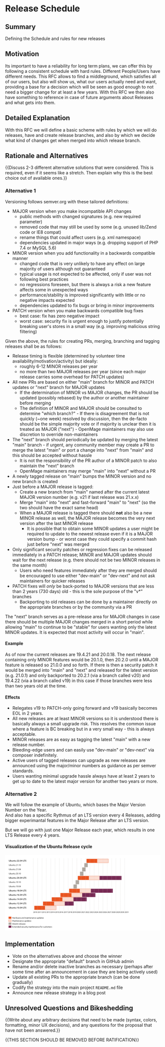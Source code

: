 # Release Schedule

## Summary

Defining the Schedule and rules for new releases

## Motivation

Its important to have a reliability for long term plans, we can offer this by following a consistent schedule with hard rules.
Different People/Users have different needs. This RFC allows to find a middleground, which satisfies all of our users, but also will show us, what our users actually need and want, providing a base for a decision which will be seen as good enough to not need a bigger change for at least a few years.
With this RFC we then also have something to reference in case of future arguments about Releases and what gets into them.

## Detailed Explanation

With this RFC we will define a basic scheme with rules by which we will do releases, have and create release branches, and also by which we decide what kind of changes get when merged into which release branch.

## Rationale and Alternatives


{{Discuss 2-3 different alternative solutions that were considered. This is required, even if it seems like a stretch. Then explain why this is the best choice out of available ones.}}

### Alternative 1

Versioning follows semver.org with these tailored definitions:

- MAJOR version when you make incompatible API changes
  - public methods with changed signatures (e.g. new required parameter)
  - removed code that may still be used by some (e.g. unused lib/Zend code or IE8 compat)
  - rename things that could affect users (e.g. xml namespace)
  - dependencies updated in major ways (e.g. dropping support of PHP 7.4 or MySQL 5.6)
- MINOR version when you add functionality in a backwards compatible manner
  - changed code that is very unlikely to have any effect on large majority of users although not guaranteed
  - typical usage is not expected to be affected, only if user was not following best practices
  - no regressions foreseen, but there is always a risk a new feature affects some in unexpected ways
  - performance/stability is improved significantly with little or no negative impacts expected
  - dependencies updated to fix bugs or bring in minor improvements
- PATCH version when you make backwards compatible bug fixes
  - best case: fix has zero negative impact
  - worst case: security fix is urgent enough to justify potentially breaking user's stores in a small way (e.g. improving malicious string filtering)

Given the above, the rules for creating PRs, merging, branching and tagging releases shall be as follows:

- Release timing is flexible (determined by volunteer time availability/motivation/activity) but ideally:
  - roughly 6-12 MINOR releases per year
  - no more than two MAJOR releases per year (since each major release carries some overhead for PATCH updates)
- All new PRs are based on either "main" branch for MINOR and PATCH updates or "next" branch for MAJOR updates
  - If the determination of MINOR vs MAJOR changes, the PR should be updated (possibly rebased) by the author or another maintainer before merging
  - The definition of MINOR and MAJOR should be consulted to determine "which branch?" - If there is disagreement that is
    not quickly (~one week) resolved by discussion, then the de-facto should be the simple majority vote or if majority
    is unclear then it is treated as MAJOR ("next") - OpenMage maintainers may also use discretion to override non-maintainers
- The "next" branch should periodically be updated by merging the latest "main" branch - if urgent, any community member
  may create a PR to merge the latest "main" or port a change into "next" from "main" and this should be accepted without hassle
  - It is not the responsibility of the PR author of a MINOR patch to also maintain the "next" branch
  - OpenMage maintainers may merge "main" into "next" without a PR
- A newly tagged release on "main" bumps the MINOR version and no new branch is created
- Just before a MAJOR release is tagged:
  - Create a new branch from "main" named after the current latest MAJOR version number (e.g. v21 if last release was 21.x.x)
  - Merge "main" into "next" and fast-forward "main" to "next" (so the two should have the exact same head)
  - When a MAJOR release is tagged there should **not** also be a new MINOR release as well, the MAJOR release becomes the
    very next version after the last MINOR release
    - It is possible that to obtain some MINOR updates a user might be required to update to the newest release even if it
      is a MAJOR version bump - or worst case they could specify a commit hash just before "next" was merged
- Only significant security patches or regression fixes can be released immediately in a PATCH release; MINOR and MAJOR
  updates should wait for the next release (e.g. there should not be two MINOR releases in the same month)
  - Users who need features immediately after they are merged should be encouraged to use either "dev-main" or "dev-next"
    and not ask maintainers for quicker releases
- PATCH fixes will *only* be back-ported to MAJOR versions that are less than 2 years (730 days) old - this is the sole
  purpose of the "v*" branches
  - Backporting to old releases can be done by a maintainer directly on the appropriate branches or by the community via a PR

The "next" branch serves as a pre-release area for MAJOR changes in case there should be multiple MAJOR changes merged in
a short period while allowing "main" to continue to be "stable" for users wanting only the latest MINOR updates. It is
expected that most activity will occur in "main".

#### Example

As of now the current releases are 19.4.21 and 20.0.18. The next release containing only MINOR features would be 20.1.0, then 20.2.0
until a MAJOR feature is released so 21.0.0 and so forth. If there is then a security patch it would be merged into "main" and "next"
and released for the latest version (e.g. 21.0.1) and only backported to 20.2.1 (via a branch called v20) and 19.4.22 (via a branch called v19) in this case
if those branches were less than two years old at the time.

#### Effects

- Relegates v19 to PATCH-only going forward and v19 basically becomes EOL in 2 years.
- All new releases are at least MINOR versions so it is understood there is basically always a small upgrade risk. This resolves 
  the common issue where a feature is BC breaking but in a very small way - this is always acceptable.
- MINOR releases are as easy as tagging the latest "main" with a new release number. 
- Bleeding-edge users and can easily use "dev-main" or "dev-next" via composer indefinitely.
- Active users of tagged releases can upgrade as new releases are announced using the major/minor numbers as guidance as per semver standards.
- Users wanting minimal upgrade hassle always have at least 2 years to get up to date to the latest major version for another two years or more.

### Alternative 2

We will follow the example of Ubuntu, which bases the Major Version Number on the Year.  
And also has a specific Rythmus of an LTS version every 4 Releases,
adding bigger experimantal features in the Major Release after an LTS version.

But we will go with just one Major Release each year, which results in one LTS Release every 4 years.


#### Visualization of the Ubuntu Release cycle

![ubuntu release stragey visualized](https://github.com/OpenMage/rfcs/raw/main/assets/Ubuntu_release_cycle_Ubuntu.png?raw=true "ubuntu release strategy visualized")

## Implementation

- Vote on the alternatives above and choose the winner
- Designate the appropriate "default" branch in GitHub admin
- Rename and/or delete inactive branches as necessary (perhaps after some time after an announcement in case they are being actively used)
- Update all existing PRs to the appropriate branch (can be done gradually)
- Codify the strategy into the main project `README.md` file
- Announce new release strategy in a blog post

## Unresolved Questions and Bikeshedding

{{Write about any arbitrary decisions that need to be made (syntax, colors, formatting, minor UX decisions), and any questions for the proposal that have not been answered.}}

{{THIS SECTION SHOULD BE REMOVED BEFORE RATIFICATION}}
